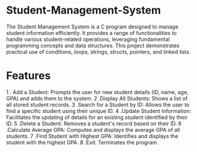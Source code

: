 # Student-Management-System
The Student Management System is a C program designed to manage student information efficiently. It provides a range of functionalities to handle various student-related operations, leveraging fundamental programming concepts and data structures. This project demonstrates practical use of conditions, loops, strings, structs, pointers, and linked lists.

# Features
1 . Add a Student: Prompts the user for new student details (ID, name, age, GPA) and adds them to the system.
2 .Display All Students: Shows a list of all stored student records.
3 .Search for a Student by ID: Allows the user to find a specific student using their unique ID.
4 .Update Student Information: Facilitates the updating of details for an existing student identified by their ID.
5 .Delete a Student: Removes a student's record based on their ID.
6 .Calculate Average GPA: Computes and displays the average GPA of all students.
7 .Find Student with Highest GPA: Identifies and displays the student with the highest GPA.
8 .Exit: Terminates the program.
